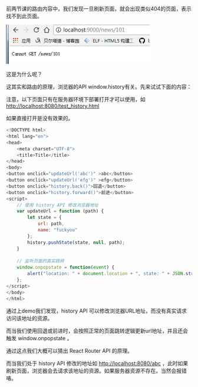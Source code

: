前两节课的路由内容中，我们发现一旦刷新页面，就会出现类似404的页面，表示找不到此页面。

![](/assets/wuashusdauhsaduhadshu.png)

这是为什么呢？

这其实和路由的原理，浏览器的API window.history有关。先来试试下面的内容：

注意，以下页面只有在服务器环境下部署打开才可以使用，如 [http://localhost:8080/test\_history.html](http://localhost:8080/test_history.html)

如果直接打开是没有效果的。

```js
<!DOCTYPE html>
<html lang="en">
<head>
    <meta charset="UTF-8">
    <title>Title</title>    
</head>
<body>
<button onclick="updateUrl('abc')" >abc</button>
<button onclick="updateUrl('efg')" >efg</button>
<button onclick="history.back()">回退</button>
<button onclick="history.forward()">前进</button>
<script>
    // 使用 history API 修改浏览器地址
    var updateUrl = function (path) {
        let state = {
            url: path,
            name: "fuckyou"
        };
        history.pushState(state, null, path);
    }

    // 监听页面的真实跳转
    window.onpopstate = function(event) {
        alert("location: " + document.location + ", state: " + JSON.stringify(event.state));
    };
</script>
</body>
</html>
```

通过上demo我们发现，history API 可以修改浏览器URL地址，而没有真实请求访问该地址的资源。

而当我们使用回退或前进时，会按照正常的页面跳转逻辑更新url地址，并且还会触发 window.onpopstate 。

通过这点我们大概可以猜出 React Router API 的原理。

而当我们处于 history API 修改的地址如 [http://localhost:8080/abc](http://localhost:8080/abc) ，此时如果刷新页面，浏览器会去请求该地址的资源。如果服务器资源不存在。当然会报错咯。

